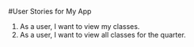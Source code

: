 #User Stories for My App

1. As a user, I want to view my classes.
2. As a user, I want to view all classes for the quarter.
